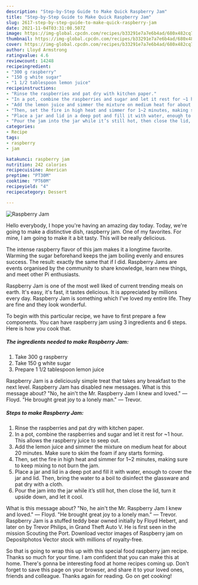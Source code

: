 ```yaml
---
description: "Step-by-Step Guide to Make Quick Raspberry Jam"
title: "Step-by-Step Guide to Make Quick Raspberry Jam"
slug: 2617-step-by-step-guide-to-make-quick-raspberry-jam
date: 2021-11-04T03:31:08.507Z
image: https://img-global.cpcdn.com/recipes/b33291e7a7e6b4ad/680x482cq70/raspberry-jam-recipe-main-photo.jpg
thumbnail: https://img-global.cpcdn.com/recipes/b33291e7a7e6b4ad/680x482cq70/raspberry-jam-recipe-main-photo.jpg
cover: https://img-global.cpcdn.com/recipes/b33291e7a7e6b4ad/680x482cq70/raspberry-jam-recipe-main-photo.jpg
author: Lloyd Armstrong
ratingvalue: 4.6
reviewcount: 14248
recipeingredient:
- "300 g raspberry"
- "150 g white sugar"
- "1 1/2 tablespoon lemon juice"
recipeinstructions:
- "Rinse the raspberries and pat dry with kitchen paper."
- "In a pot, combine the raspberries and sugar and let it rest for ~1 hour. This allows the raspberry juice to seep out."
- "Add the lemon juice and simmer the mixture on medium heat for about 20 minutes. Make sure to skim the foam if any starts forming."
- "Then, set the fire in high heat and simmer for 1~2 minutes, making sure to keep mixing to not burn the jam."
- "Place a jar and lid in a deep pot and fill it with water, enough to cover the jar and lid. Then, bring the water to a boil to disinfect the glassware and pat dry with a cloth."
- "Pour the jam into the jar while it’s still hot, then close the lid, turn it upside down, and let it cool."
categories:
- Recipe
tags:
- raspberry
- jam

katakunci: raspberry jam 
nutrition: 242 calories
recipecuisine: American
preptime: "PT30M"
cooktime: "PT60M"
recipeyield: "4"
recipecategory: Dessert

---
```



![Raspberry Jam](https://img-global.cpcdn.com/recipes/b33291e7a7e6b4ad/680x482cq70/raspberry-jam-recipe-main-photo.jpg)

Hello everybody, I hope you're having an amazing day today. Today, we're going to make a distinctive dish, raspberry jam. One of my favorites. For mine, I am going to make it a bit tasty. This will be really delicious.

The intense raspberry flavor of this jam makes it a longtime favorite. Warming the sugar beforehand keeps the jam boiling evenly and ensures success. The result: exactly the same that if I did. Raspberry Jams are events organised by the community to share knowledge, learn new things, and meet other Pi enthusiasts.

Raspberry Jam is one of the most well liked of current trending meals on earth. It's easy, it's fast, it tastes delicious. It is appreciated by millions every day. Raspberry Jam is something which I've loved my entire life. They are fine and they look wonderful.


To begin with this particular recipe, we have to first prepare a few components. You can have raspberry jam using 3 ingredients and 6 steps. Here is how you cook that.

<!--inarticleads1-->

##### The ingredients needed to make Raspberry Jam:

1. Take 300 g raspberry
1. Take 150 g white sugar
1. Prepare 1 1/2 tablespoon lemon juice


Raspberry Jam is a deliciously simple treat that takes any breakfast to the next level. Raspberry Jam has disabled new messages. What is this message about? &#34;No, he ain&#39;t the Mr. Raspberry Jam I knew and loved.&#34; — Floyd. &#34;He brought great joy to a lonely man.&#34; — Trevor. 

<!--inarticleads2-->

##### Steps to make Raspberry Jam:

1. Rinse the raspberries and pat dry with kitchen paper.
1. In a pot, combine the raspberries and sugar and let it rest for ~1 hour. This allows the raspberry juice to seep out.
1. Add the lemon juice and simmer the mixture on medium heat for about 20 minutes. Make sure to skim the foam if any starts forming.
1. Then, set the fire in high heat and simmer for 1~2 minutes, making sure to keep mixing to not burn the jam.
1. Place a jar and lid in a deep pot and fill it with water, enough to cover the jar and lid. Then, bring the water to a boil to disinfect the glassware and pat dry with a cloth.
1. Pour the jam into the jar while it’s still hot, then close the lid, turn it upside down, and let it cool.


What is this message about? &#34;No, he ain&#39;t the Mr. Raspberry Jam I knew and loved.&#34; — Floyd. &#34;He brought great joy to a lonely man.&#34; — Trevor. Raspberry Jam is a stuffed teddy bear owned initially by Floyd Hebert, and later on by Trevor Philips, in Grand Theft Auto V. He is first seen in the mission Scouting the Port. Download vector images of Raspberry jam on Depositphotos Vector stock with millions of royalty-free. 

So that is going to wrap this up with this special food raspberry jam recipe. Thanks so much for your time. I am confident that you can make this at home. There's gonna be interesting food at home recipes coming up. Don't forget to save this page on your browser, and share it to your loved ones, friends and colleague. Thanks again for reading. Go on get cooking!
